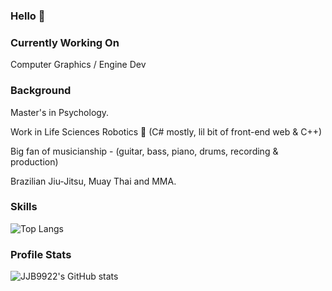 ### Hello 🤠

### Currently Working On

Computer Graphics / Engine Dev

### Background

Master's in Psychology.

Work in Life Sciences Robotics 🤖 (C# mostly, lil bit of front-end web & C++)

Big fan of musicianship - (guitar, bass, piano, drums, recording & production)

Brazilian Jiu-Jitsu, Muay Thai and MMA.

### Skills

![Top Langs](https://github-readme-stats.vercel.app/api/top-langs/?username=JJB9922&layout=compact)

### Profile Stats

![JJB9922's GitHub stats](https://github-readme-stats.vercel.app/api?username=JJB9922&show_icons=true&theme=dracula&rank_icon=github&bg_color=30,4375e9,43e9b7&title_color=fff&text_color=fff&hide=contribs,issues,prs)




